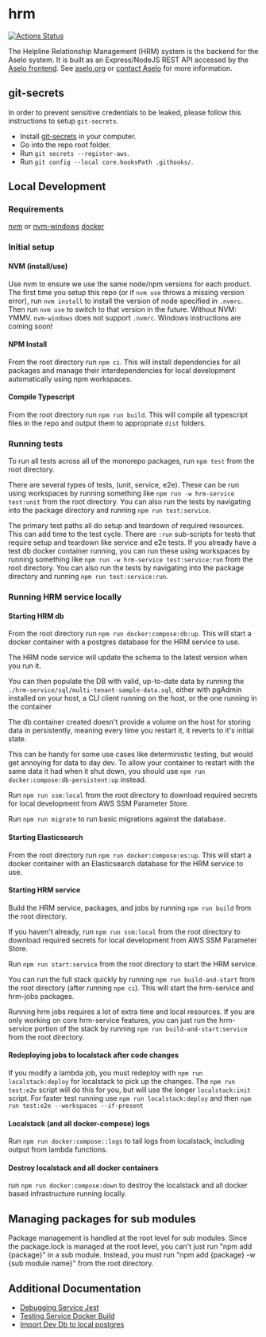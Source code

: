 # hrm

[![Actions Status](https://github.com/tech-matters/hrm/workflows/hrm-ci/badge.svg)](https://github.com/tech-matters/hrm/actions)

The Helpline Relationship Management (HRM) system is the backend for the Aselo system. It is built as an Express/NodeJS REST API accessed by the [Aselo frontend](https://www.twilio.com/docs/flex/developer/plugins). See [aselo.org](https://aselo.org/) or [contact Aselo](https://aselo.org/contact-us/) for more information.

## git-secrets

In order to prevent sensitive credentials to be leaked, please follow this instructions to setup `git-secrets`.

- Install [git-secrets](https://github.com/awslabs/git-secrets) in your computer.
- Go into the repo root folder.
- Run `git secrets --register-aws`.
- Run `git config --local core.hooksPath .githooks/`.

## Local Development

### Requirements

[nvm](https://github.com/nvm-sh/nvm) or [nvm-windows](https://github.com/coreybutler/nvm-windows)
[docker](https://docs.docker.com/get-docker/)

### Initial setup

#### NVM (install/use)

Use nvm to ensure we use the same node/npm versions for each product. The first time you setup this repo (or if `nvm use` throws a missing version error), run `nvm install` to install the version of node specified in `.nvmrc`. Then run `nvm use` to switch to that version in the future. Without NVM: YMMV. `nvm-windows` does not support `.nvmrc`. Windows instructions are coming soon!

#### NPM Install

From the root directory run `npm ci`. This will install dependencies for all packages and manage their interdependencies for local development automatically using npm workspaces.

#### Compile Typescript

From the root directory run `npm run build`. This will compile all typescript files in the repo and output them to appropriate `dist` folders.

### Running tests

To run all tests across all of the monorepo packages, run `npm test` from the root directory.

There are several types of tests, (unit, service, e2e). These can be run using workspaces by running something like `npm run -w hrm-service test:unit` from the root directory. You can also run the tests by navigating into the package directory and running `npm run test:service`.

The primary test paths all do setup and teardown of required resources. This can add time to the test cycle. There are `:run` sub-scripts for tests that require setup and teardown like service and e2e tests. If you already have a test db docker container running, you can run these using workspaces by running something like `npm run -w hrm-service test:service:run` from the root directory. You can also run the tests by navigating into the package directory and running `npm run test:service:run`.

### Running HRM service locally

#### Starting HRM db

From the root directory run `npm run docker:compose:db:up`. This will start a docker container with a postgres database for the HRM service to use.

The HRM node service will update the schema to the latest version when you run it.

You can then populate the DB with valid, up-to-date data by running the `./hrm-service/sql/multi-tenant-sample-data.sql`, either with pgAdmin installed on your host, a CLI client running on the host, or the one running in the container

The db container created doesn't provide a volume on the host for storing data in persistently, meaning every time you restart it, it reverts to it's initial state.

This can be handy for some use cases like deterministic testing, but would get annoying for data to day dev. To allow your container to restart with the same data it had when it shut down, you should use `npm run docker:compose:db-persistent:up` instead.

Run `npm run ssm:local` from the root directory to download required secrets for local development from AWS SSM Parameter Store.

Run `npm run migrate` to run basic migrations against the database.

#### Starting Elasticsearch

From the root directory run `npm run docker:compose:es:up`. This will start a docker container with an Elasticsearch database for the HRM service to use.

#### Starting HRM service

Build the HRM service, packages, and jobs by running `npm run build` from the root directory.

If you haven't already, run `npm run ssm:local` from the root directory to download required secrets for local development from AWS SSM Parameter Store.

Run `npm run start:service` from the root directory to start the HRM service.

You can run the full stack quickly by running `npm run build-and-start` from the root directory (after running `npm ci`). This will start the hrm-service and hrm-jobs packages.

Running hrm jobs requires a lot of extra time and local resources. If you are only working on core hrm-service features, you can just run the hrm-service portion of the stack by running `npm run build-and-start:service` from the root directory.

#### Redeploying jobs to localstack after code changes

If you modify a lambda job, you must redeploy with `npm run localstack:deploy` for localstack to pick up the changes. The `npm run test:e2e` script will do this for you, but will use the longer `localstack:init` script. For faster test running use `npm run localstack:deploy` and then `npm run test:e2e --workspaces --if-present`

#### Localstack (and all docker-compose) logs

Run `npm run docker:compose::logs` to tail logs from localstack, including output from lambda functions.

#### Destroy localstack and all docker containers

run `npm run docker:compose:down` to destroy the localstack and all docker based infrastructure running locally.

## Managing packages for sub modules

Package management is handled at the root level for sub modules. Since the package.lock is managed at the root level, you can't just run "npm add {package}" in a sub module. Instead, you must run "npm add {package} -w {sub module name}" from the root directory.

## Additional Documentation

- [Debugging Service Jest](./docs/debugging-service-jest.md)
- [Testing Service Docker Build](./docs/test-service-docker.md)
- [Import Dev Db to local postgres](./docs/import-dev-db-locally.md)
